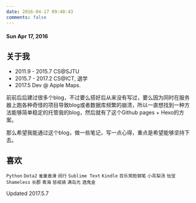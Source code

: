 ```yaml
---
date: 2016-04-17 09:40:43
comments: false
---
```


#### Sun Apr 17, 2016

## 关于我
* 2011.9 - 2015.7 CS@SJTU
* 2015.7 - 2017.2 CS@ICT, 退学
* 2017.5 Dev @ Apple Maps.

前前后后建过很多个blog，不过要么搭好后从来没有写过，要么因为同时在服务器上跑各种奇怪的项目导致blog或者数据库频繁的崩溃，所以一直想找到一种方法能够简单稳定的托管我的blog，然后就有了这个Github pages + Hexo的方案。 

那么希望我能通过这个blog，做一些笔记，写一点心得，重点是希望能够坚持下去。

## 喜欢
`Python` `Dota2` `雀巢香滑` `闵行` `Sublime Text` `Kindle` `百乐笑脸钢笔` `小吊梨汤` `怡宝` `Shameless` `长郡` `青海` `惩戒骑` `满岛光` `酒鬼金`

Updated 2017.5.7